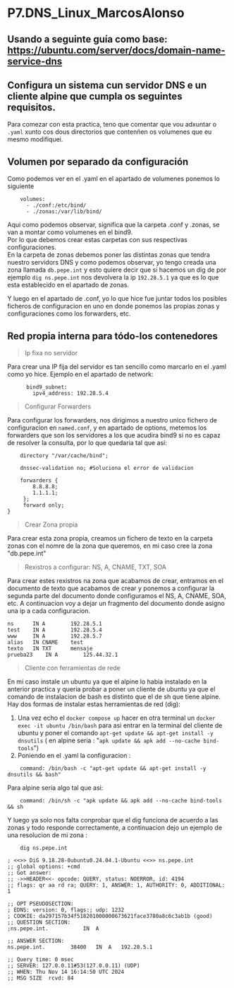 # P7.DNS_Linux_MarcosAlonso

## Usando a seguinte guía como base: https://ubuntu.com/server/docs/domain-name-service-dns
## Configura un sistema cun servidor DNS e un cliente alpine que cumpla os seguintes requisitos.
Para comezar con esta practica, teno que comentar que vou adxuntar o `.yaml` xunto cos dous directorios que contenñen os volumenes que eu mesmo modifiquei.
## Volumen por separado da configuración
Como podemos ver en el .yaml en el apartado de volumenes ponemos lo siguiente 
```
    volumes:
      - ./conf:/etc/bind/
      - ./zonas:/var/lib/bind/
```
Aqui como podemos observar, significa que la carpeta .conf y .zonas, se van a montar como volumenes en el bind9.  
Por lo que debemos crear estas carpetas con sus respectivas configuraciones.  
En la carpeta de zonas debemos poner las distintas zonas que tendra nuestro servidors DNS y como podemos observar, yo tengo creada una zona llamada `db.pepe.int` y esto quiere decir que si hacemos un dig de por ejemplo `dig ns.pepe.int` nos devolvera la ip `192.28.5.1` ya que es lo que esta establecido en el apartado de zonas.  
  

Y luego en el apartado de .conf, yo lo que hice fue juntar todos los posibles ficheros de configuracion en uno en donde ponemos las propias zonas y configuraciones como los forwarders, etc.




## Red propia interna para tódo-los contenedores
>Ip fixa no servidor  

Para crear una IP fija del servidor es tan sencillo como marcarlo en el .yaml como yo hice. Ejemplo en el apartado de network: 
```networks:
      bind9_subnet:
        ipv4_address: 192.28.5.4
```

> Configurar Forwarders  

Para configurar los forwarders, nos dirigimos a nuestro unico fichero de configuracion en `named.conf`, y en apartado de options, metemos los forwarders que son los servidores a los que acudira bind9 si no es capaz de resolver la consulta, por lo que quedaria tal que así:
```options {
	directory "/var/cache/bind";

    dnssec-validation no; #Soluciona el error de validacion

	forwarders {
	 	8.8.8.8;
		1.1.1.1;
	 };
	 forward only;
}
```

>Crear Zona propia  

Para crear esta zona propia, creamos un fichero de texto en la carpeta zonas con el nomre de la zona que queremos, en mi caso cree la zona "db.pepe.int"

>Rexistros a configurar: NS, A, CNAME, TXT, SOA  

Para crear estes rexistros na zona que acabamos de crear, entramos en el documento de texto que acabamos de crear y ponemos a configurar la segunda parte del documento donde configuramos el NS, A, CNAME, SOA, etc. A continuacion voy a dejar un fragmento del documento donde asigno una ip a cada configuracion.
```
ns		IN A		192.28.5.1
test	IN A		192.28.5.4
www		IN A		192.28.5.7
alias	IN CNAME	test
texto	IN TXT		mensaje
prueba23	IN A		125.44.32.1
``` 


>Cliente con ferramientas de rede  

En mi caso instale un ubuntu ya que el alpine lo habia instalado en la anterior practica y queria probar a poner un cliente de ubuntu ya que el comando de instalacion de bash es distinto que el de sh que tiene alpine.  
Hay dos formas de instalar estas herramientas de red (dig):  
1. Una vez echo el `docker compose up` hacer en otra terminal un `docker exec -it ubuntu /bin/bash` para asi entrar en la terminal del cliente de ubuntu y poner el comando `apt-get update && apt-get install -y dnsutils` ( en alpine seria : "`apk update && apk add --no-cache bind-tools`")  
2. Poniendo en el .yaml la configuracion :
```
    command: /bin/bash -c "apt-get update && apt-get install -y dnsutils && bash" 
```

Para alpine seria algo tal que asi:
```
    command: /bin/sh -c "apk update && apk add --no-cache bind-tools && sh
```
  
    
Y luego ya solo nos falta conprobar que el dig funciona de acuerdo a las zonas y todo responde correctamente, a continuacion dejo un ejemplo de una resolucion de mi zona :
```
    dig ns.pepe.int

; <<>> DiG 9.18.28-0ubuntu0.24.04.1-Ubuntu <<>> ns.pepe.int
;; global options: +cmd
;; Got answer:
;; ->>HEADER<<- opcode: QUERY, status: NOERROR, id: 4194
;; flags: qr aa rd ra; QUERY: 1, ANSWER: 1, AUTHORITY: 0, ADDITIONAL: 1

;; OPT PSEUDOSECTION:
; EDNS: version: 0, flags:; udp: 1232
; COOKIE: da297157b34f518201000000673621face3780a8c6c3ab1b (good)
;; QUESTION SECTION:
;ns.pepe.int.			IN	A

;; ANSWER SECTION:
ns.pepe.int.		38400	IN	A	192.28.5.1

;; Query time: 0 msec
;; SERVER: 127.0.0.11#53(127.0.0.11) (UDP)
;; WHEN: Thu Nov 14 16:14:50 UTC 2024
;; MSG SIZE  rcvd: 84

```